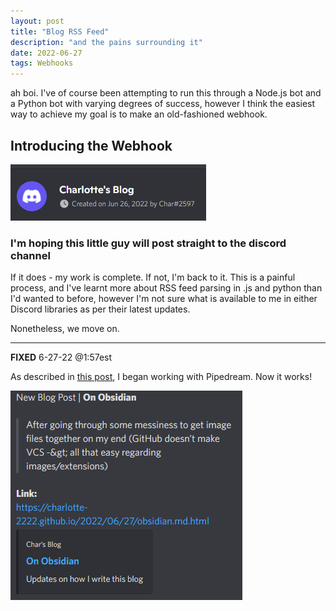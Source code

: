 ```yaml
---
layout: post
title: "Blog RSS Feed"
description: "and the pains surrounding it"
date: 2022-06-27
tags: Webhooks
---
```


ah boi. I've of course been attempting to run this through a Node.js bot and a Python bot 
with varying degrees of success, however I think the easiest way to achieve my goal is to make
an old-fashioned webhook.


## Introducing the Webhook
![discord blog webhook](/img/rss-webhook-22/char_blog_disc.png)

### I'm hoping this little guy will post straight to the discord channel
If it does - my work is complete. If not, I'm back to it. This is a painful
process, and I've learnt more about RSS feed parsing in .js and
python than I'd wanted to before, however I'm not sure what is available to me
in either Discord libraries as per their latest updates.

Nonetheless, we move on.

---

**FIXED** 6-27-22 @1:57est

As described in <a href="https://charlotte-2222.github.io/2022/06/27/obsidian.md.html
Char’s Blog">this post</a>, I began working with Pipedream.
Now it works!

![image of pipedream webhook](/img/06-27-22-obsidian/pipedream.png)

